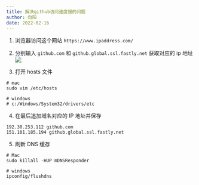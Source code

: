 ```yaml
---
title: 解决github访问速度慢的问题
author: 向阳
date: 2022-02-16
---
```


1. 浏览器访问这个网站 `https://www.ipaddress.com/`

2. 分别输入 `github.com` 和 `github.global.ssl.fastly.net` 获取对应的 ip 地址
   ![](https://files.mdnice.com/user/17954/e11422ed-d2c4-4d9d-a27f-e5177415a8d8.png)

3. 打开 hosts 文件

```shell
# mac
sudo vim /etc/hosts

# windows
# c:/Windows/System32/drivers/etc
```

4. 在最后追加域名对应的 IP 地址并保存

```shell
192.30.253.112 github.com
151.101.185.194 github.global.ssl.fastly.net
```

5. 刷新 DNS 缓存

```shell
# Mac
sudo killall -HUP mDNSResponder

# windows
ipconfig/flushdns
```

<Back />
<Plum />
